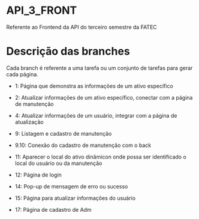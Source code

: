 # API_3_FRONT
Referente ao Frontend da API do terceiro semestre da FATEC

# Descrição das branches
Cada branch é referente a uma tarefa ou um conjunto de tarefas para gerar cada página.
- 1: Página que demonstra as informações de um ativo específico

- 2: Atualizar informações de um ativo específico, conectar com a página de manutenção

- 4: Atualizar informações de um usuário, integrar com a página de atualização

- 9: Listagem e cadastro de manutenção
  
- 9.10: Conexão do cadastro de manutenção com o back 

- 11: Aparecer o local do ativo dinâmicon onde possa ser identificado o local do usuário ou da manutenção

- 12: Página de login

- 14: Pop-up de mensagem de erro ou sucesso

- 15: Página para atualizar informações do usuário

- 17: Página de cadastro de Adm
